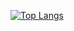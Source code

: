 [![Top Langs](https://github-readme-stats.vercel.app/api/top-langs/?username=abgit45&layout=compact&theme=dark&hide=c%23,html,cmake,css&langs_count=15)](https://github.com/anuraghazra/github-readme-stats)
